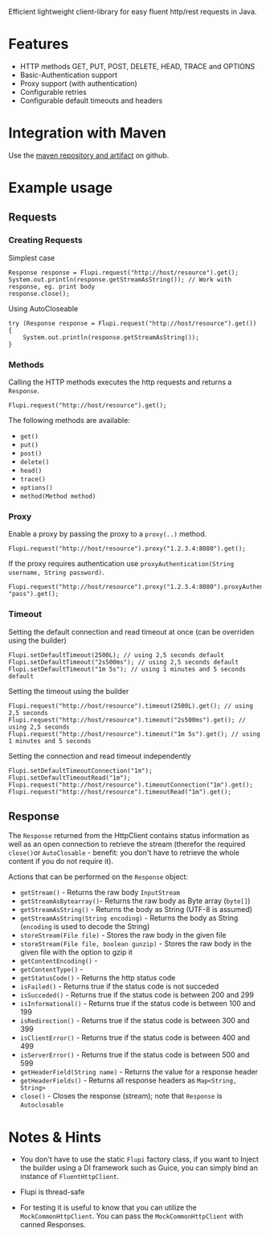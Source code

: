 Efficient lightweight client-library for easy fluent http/rest requests in Java.

# Features
* HTTP methods GET, PUT, POST, DELETE, HEAD, TRACE and OPTIONS
* Basic-Authentication support
* Proxy support (with authentication)
* Configurable retries
* Configurable default timeouts and headers

# Integration with Maven
Use the [maven repository and artifact][1] on github.

# Example usage
## Requests
### Creating Requests
Simplest case

    Response response = Flupi.request("http://host/resource").get();
    System.out.println(response.getStreamAsString()); // Work with response, eg. print body
    response.close();

Using AutoCloseable

    try (Response response = Flupi.request("http://host/resource").get()) {
        System.out.println(response.getStreamAsString());
    }

### Methods
Calling the HTTP methods executes the http requests and returns a `Response`.

    Flupi.request("http://host/resource").get();

The following methods are available:

* `get()`
* `put()`
* `post()`
* `delete()`
* `head()`
* `trace()`
* `options()`
* `method(Method method)`
    
### Proxy
Enable a proxy by passing the proxy to a `proxy(..)` method.

    Flupi.request("http://host/resource").proxy("1.2.3.4:8080").get();

If the proxy requires authentication use `proxyAuthentication(String username, String password)`.

    Flupi.request("http://host/resource").proxy("1.2.3.4:8080").proxyAuthentication("user", "pass").get();

### Timeout
Setting the default connection and read timeout at once (can be overriden using the builder)

    Flupi.setDefaultTimeout(2500L); // using 2,5 seconds default
    Flupi.setDefaultTimeout("2s500ms"); // using 2,5 seconds default
    Flupi.setDefaultTimeout("1m 5s"); // using 1 minutes and 5 seconds default

Setting the timeout using the builder

    Flupi.request("http://host/resource").timeout(2500L).get(); // using 2,5 seconds
    Flupi.request("http://host/resource").timeout("2s500ms").get(); // using 2,5 seconds
    Flupi.request("http://host/resource").timeout("1m 5s").get(); // using 1 minutes and 5 seconds

Setting the connection and read timeout independently

    Flupi.setDefaultTimeoutConnection("1m");
    Flupi.setDefaultTimeoutRead("1m");
    Flupi.request("http://host/resource").timeoutConnection("1m").get();
    Flupi.request("http://host/resource").timeoutRead("1m").get();

## Response
The `Response` returned from the HttpClient contains status information as well as an open connection to retrieve the stream (therefor the required `close()`or `AutoClosable` - benefit: you don't have to retrieve the whole content if you do not require it).

Actions that can be performed on the `Response` object:
* `getStream()` - Returns the raw body `InputStream`
* `getStreamAsBytearray()`- Returns the raw body as Byte array (`byte[]`)
* `getStreamAsString()` - Returns the body as String (UTF-8 is assumed)
* `getStreamAsString(String encoding)` - Returns the body as String (`encoding` is used to decode the String)
* `storeStream(File file)` - Stores the raw body in the given file
* `storeStream(File file, boolean gunzip)` - Stores the raw body in the given file with the option to gzip it
* `getContentEncoding()` -
* `getContentType()` - 
* `getStatusCode()` - Returns the http status code
* `isFailed()` - Returns true if the status code is not succeded
* `isSucceded()` - Returns true if the status code is between 200 and 299
* `isInformational()` - Returns true if the status code is between 100 and 199
* `isRedirection()` - Returns true if the status code is between 300 and 399
* `isClientError()` - Returns true if the status code is between 400 and 499
* `isServerError()` - Returns true if the status code is between 500 and 599
* `getHeaderField(String name)` - Returns the value for a response header
* `getHeaderFields()` - Returns all response headers as `Map<String, String>`
* `close()` - Closes the response (stream); note that `Response` is `Autoclosable`

# Notes & Hints
* You don't have to use the static `Flupi` factory class, if you want to Inject the builder using a DI framework such as Guice, you can simply bind an instance of `FluentHttpClient`.
* Flupi is thread-safe
* For testing it is useful to know that you can utilize the `MockCommonHttpClient`. You can pass the `MockCommonHttpClient` with canned Responses.

  [1]: https://github.com/d8bitr/maven-repository

